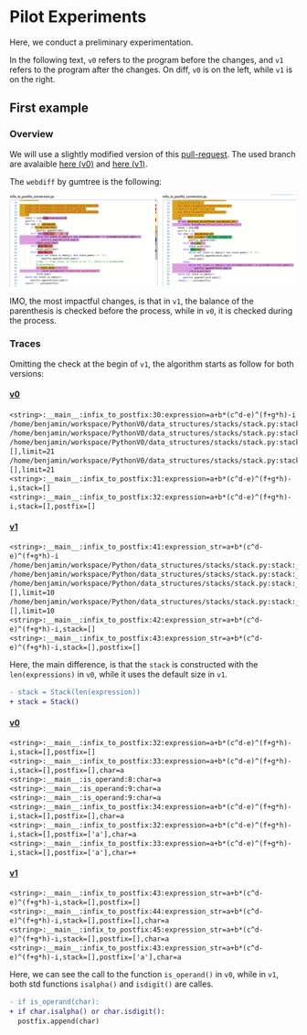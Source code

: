 # Pilot Experiments

Here, we conduct a preliminary experimentation.

In the following text, `v0` refers to the program before the changes, and `v1` refers
to the program after the changes. On diff, `v0` is on the left, while `v1` is on the right.

## First example

### Overview

We will use a slightly modified version of this [pull-request](https://github.com/TheAlgorithms/Python/pull/3817).
The used branch are avalaible [here (v0)](https://github.com/danglotb/Python/tree/commit-0-v0) and [here (v1)](https://github.com/danglotb/Python/tree/commit-0-v1).

The `webdiff` by gumtree is the following:

![diff-commit-1](pictures/screen_diff_c0.png)

IMO, the most impactful changes, is that in `v1`, the balance of the parenthesis
is checked before the process, while in `v0`, it is checked during the process.

### Traces

Omitting the check at the begin of `v1`, the algorithm starts as follow for both versions:

#### [v0](https://github.com/danglotb/green-tracer/blob/master/experiments/pilot_11_2020/output/traces_0_full#L38)

```text
<string>:__main__:infix_to_postfix:30:expression=a+b*(c^d-e)^(f+g*h)-i
/home/benjamin/workspace/PythonV0/data_structures/stacks/stack.py:stack:__init__:14:self,limit=21
/home/benjamin/workspace/PythonV0/data_structures/stacks/stack.py:stack:__init__:15:self,limit=21
/home/benjamin/workspace/PythonV0/data_structures/stacks/stack.py:stack:__init__:16:self=[],limit=21
/home/benjamin/workspace/PythonV0/data_structures/stacks/stack.py:stack:__init__:16:self=[],limit=21
<string>:__main__:infix_to_postfix:31:expression=a+b*(c^d-e)^(f+g*h)-i,stack=[]
<string>:__main__:infix_to_postfix:32:expression=a+b*(c^d-e)^(f+g*h)-i,stack=[],postfix=[]
```

#### [v1](https://github.com/danglotb/green-tracer/blob/master/experiments/pilot_11_2020/output/traces_1_full#L141)

```text
<string>:__main__:infix_to_postfix:41:expression_str=a+b*(c^d-e)^(f+g*h)-i
/home/benjamin/workspace/Python/data_structures/stacks/stack.py:stack:__init__:14:self,limit=10
/home/benjamin/workspace/Python/data_structures/stacks/stack.py:stack:__init__:15:self,limit=10
/home/benjamin/workspace/Python/data_structures/stacks/stack.py:stack:__init__:16:self=[],limit=10
/home/benjamin/workspace/Python/data_structures/stacks/stack.py:stack:__init__:16:self=[],limit=10
<string>:__main__:infix_to_postfix:42:expression_str=a+b*(c^d-e)^(f+g*h)-i,stack=[]
<string>:__main__:infix_to_postfix:43:expression_str=a+b*(c^d-e)^(f+g*h)-i,stack=[],postfix=[]
```

Here, the main difference, is that the `stack` is constructed with the `len(expressions)`
in `v0`, while it uses the default size in `v1`.

```diff
- stack = Stack(len(expression))
+ stack = Stack()
```
#### [v0](https://github.com/danglotb/green-tracer/blob/master/experiments/pilot_11_2020/output/traces_0_full#L44)

```text
<string>:__main__:infix_to_postfix:32:expression=a+b*(c^d-e)^(f+g*h)-i,stack=[],postfix=[]
<string>:__main__:infix_to_postfix:33:expression=a+b*(c^d-e)^(f+g*h)-i,stack=[],postfix=[],char=a
<string>:__main__:is_operand:8:char=a
<string>:__main__:is_operand:9:char=a
<string>:__main__:is_operand:9:char=a
<string>:__main__:infix_to_postfix:34:expression=a+b*(c^d-e)^(f+g*h)-i,stack=[],postfix=[],char=a
<string>:__main__:infix_to_postfix:32:expression=a+b*(c^d-e)^(f+g*h)-i,stack=[],postfix=['a'],char=a
<string>:__main__:infix_to_postfix:33:expression=a+b*(c^d-e)^(f+g*h)-i,stack=[],postfix=['a'],char=+
```

#### [v1](https://github.com/danglotb/green-tracer/blob/master/experiments/pilot_11_2020/output/traces_1_full#L147)

```text
<string>:__main__:infix_to_postfix:43:expression_str=a+b*(c^d-e)^(f+g*h)-i,stack=[],postfix=[]
<string>:__main__:infix_to_postfix:44:expression_str=a+b*(c^d-e)^(f+g*h)-i,stack=[],postfix=[],char=a
<string>:__main__:infix_to_postfix:45:expression_str=a+b*(c^d-e)^(f+g*h)-i,stack=[],postfix=[],char=a
<string>:__main__:infix_to_postfix:43:expression_str=a+b*(c^d-e)^(f+g*h)-i,stack=[],postfix=['a'],char=a
```

Here, we can see the call to the function `is_operand()` in `v0`, while in `v1`,
both std functions `isalpha()` and `isdigit()` are calles.

```diff
- if is_operand(char):
+ if char.isalpha() or char.isdigit():
  postfix.append(char)
```
